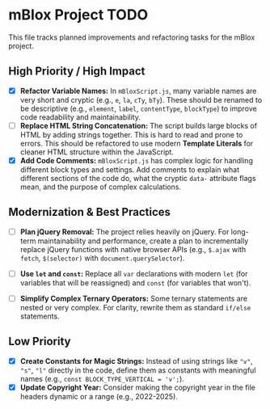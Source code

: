 # mBlox Project TODO

This file tracks planned improvements and refactoring tasks for the mBlox project.

## High Priority / High Impact

- [x] **Refactor Variable Names:** In `mBloxScript.js`, many variable names are very short and cryptic (e.g., `e`, `la`, `cTy`, `bTy`). These should be renamed to be descriptive (e.g., `element`, `label`, `contentType`, `blockType`) to improve code readability and maintainability.
- [ ] **Replace HTML String Concatenation:** The script builds large blocks of HTML by adding strings together. This is hard to read and prone to errors. This should be refactored to use modern **Template Literals** for cleaner HTML structure within the JavaScript. 
- [x] **Add Code Comments:** `mBloxScript.js` has complex logic for handling different block types and settings. Add comments to explain what different sections of the code do, what the cryptic `data-` attribute flags mean, and the purpose of complex calculations.

## Modernization & Best Practices

- [ ] **Plan jQuery Removal:** The project relies heavily on jQuery. For long-term maintainability and performance, create a plan to incrementally replace jQuery functions with native browser APIs (e.g., `$.ajax` with `fetch`, `$(selector)` with `document.querySelector`).
- [ ] **Use `let` and `const`:** Replace all `var` declarations with modern `let` (for variables that will be reassigned) and `const` (for variables that won't).
- [ ] **Simplify Complex Ternary Operators:** Some ternary statements are nested or very complex. For clarity, rewrite them as standard `if/else` statements.


## Low Priority

- [x] **Create Constants for Magic Strings:** Instead of using strings like `"v"`, `"s"`, `"l"` directly in the code, define them as constants with meaningful names (e.g., `const BLOCK_TYPE_VERTICAL = 'v';`).
- [x] **Update Copyright Year:** Consider making the copyright year in the file headers dynamic or a range (e.g., 2022-2025).
